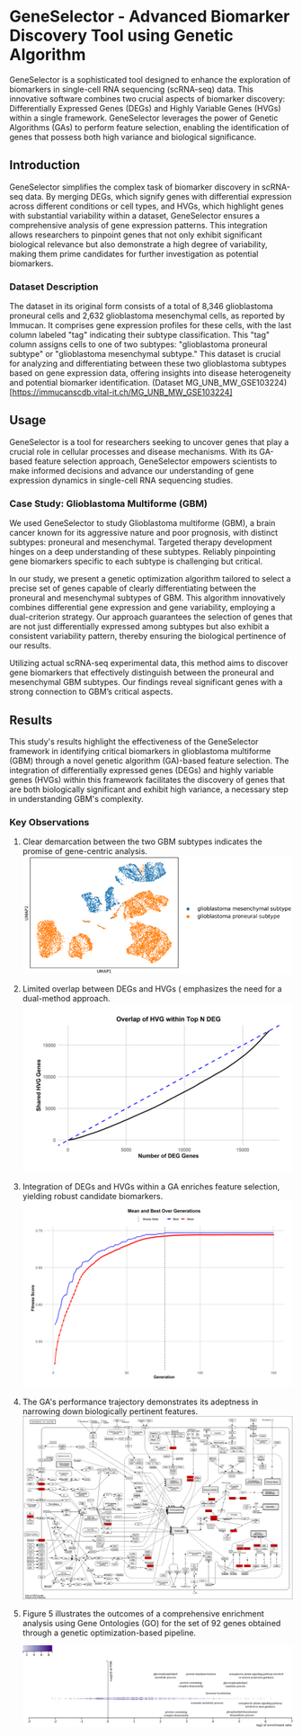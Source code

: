 # GeneSelector - Advanced Biomarker Discovery Tool using Genetic Algorithm

GeneSelector is a sophisticated tool designed to enhance the exploration of biomarkers in single-cell RNA sequencing (scRNA-seq) data. This innovative software combines two crucial aspects of biomarker discovery: Differentially Expressed Genes (DEGs) and Highly Variable Genes (HVGs) within a single framework. GeneSelector leverages the power of Genetic Algorithms (GAs) to perform feature selection, enabling the identification of genes that possess both high variance and biological significance.

## Introduction

GeneSelector simplifies the complex task of biomarker discovery in scRNA-seq data. By merging DEGs, which signify genes with differential expression across different conditions or cell types, and HVGs, which highlight genes with substantial variability within a dataset, GeneSelector ensures a comprehensive analysis of gene expression patterns. This integration allows researchers to pinpoint genes that not only exhibit significant biological relevance but also demonstrate a high degree of variability, making them prime candidates for further investigation as potential biomarkers.

### Dataset Description

The dataset in its original form consists of a total of 8,346 glioblastoma proneural cells and 2,632 glioblastoma mesenchymal cells, as reported by Immucan. It comprises gene expression profiles for these cells, with the last column labeled "tag" indicating their subtype classification. This "tag" column assigns cells to one of two subtypes: "glioblastoma proneural subtype" or "glioblastoma mesenchymal subtype." This dataset is crucial for analyzing and differentiating between these two glioblastoma subtypes based on gene expression data, offering insights into disease heterogeneity and potential biomarker identification. (Dataset MG_UNB_MW_GSE103224)[https://immucanscdb.vital-it.ch/MG_UNB_MW_GSE103224]
## Usage

GeneSelector is a  tool for researchers seeking to uncover genes that play a crucial role in cellular processes and disease mechanisms. With its GA-based feature selection approach, GeneSelector empowers scientists to make informed decisions and advance our understanding of gene expression dynamics in single-cell RNA sequencing studies.

### Case Study: Glioblastoma Multiforme (GBM)

We used GeneSelector to study Glioblastoma multiforme (GBM), a brain cancer known for its aggressive nature and poor prognosis, with distinct subtypes: proneural and mesenchymal. Targeted therapy development hinges on a deep understanding of these subtypes. Reliably pinpointing gene biomarkers specific to each subtype is challenging but critical.

In our study, we present a genetic optimization algorithm tailored to select a precise set of genes capable of clearly differentiating between the proneural and mesenchymal subtypes of GBM. This algorithm innovatively combines differential gene expression and gene variability, employing a dual-criterion strategy. Our approach guarantees the selection of genes that are not just differentially expressed among subtypes but also exhibit a consistent variability pattern, thereby ensuring the biological pertinence of our results. 

Utilizing actual scRNA-seq experimental data, this method aims to discover gene biomarkers that effectively distinguish between the proneural and mesenchymal GBM subtypes. Our findings reveal significant genes with a strong connection to GBM’s critical aspects.

## Results

This study's results highlight the effectiveness of the GeneSelector framework in identifying critical biomarkers in glioblastoma multiforme (GBM) through a novel genetic algorithm (GA)-based feature selection. The integration of differentially expressed genes (DEGs) and highly variable genes (HVGs) within this framework facilitates the discovery of genes that are both biologically significant and exhibit high variance, a necessary step in understanding GBM's complexity.

### Key Observations

1. Clear demarcation between the two GBM subtypes indicates the promise of gene-centric analysis.
   ![Fig. 1](https://github.com/PaplomatasP/GeneSelector/blob/Master/Plots/UMAP.png)
      <br>
      
3. Limited overlap between DEGs and HVGs ( emphasizes the need for a dual-method approach.
   ![Figure 2](https://github.com/PaplomatasP/GeneSelector/blob/Master/Plots/Overlap_HVG_DEG_plot.png)
     <br>
5. Integration of DEGs and HVGs within a GA enriches feature selection, yielding robust candidate biomarkers.
   ![Figure 3](https://github.com/PaplomatasP/GeneSelector/blob/Master/Plots/iter_plot.png)
     <br>
   
7. The GA's performance trajectory demonstrates its adeptness in narrowing down biologically pertinent features.
   ![Figure 4](https://github.com/PaplomatasP/GeneSelector/blob/Master/Plots/hsa05200..png)
    <br>

9. Figure 5 illustrates the outcomes of a comprehensive enrichment analysis using Gene Ontologies (GO) for the set of 92 genes obtained through a genetic optimization-based pipeline.

   ![Figure 5](https://github.com/PaplomatasP/GeneSelector/blob/Master/Plots/GO.png)


